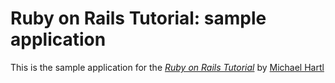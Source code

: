 # Ruby on Rails Tutorial: sample application

This is the sample application for the [*Ruby on Rails Tutorial*](http://railstutorial.org/)
by [Michael Hartl](http://michaelhartl.com/)